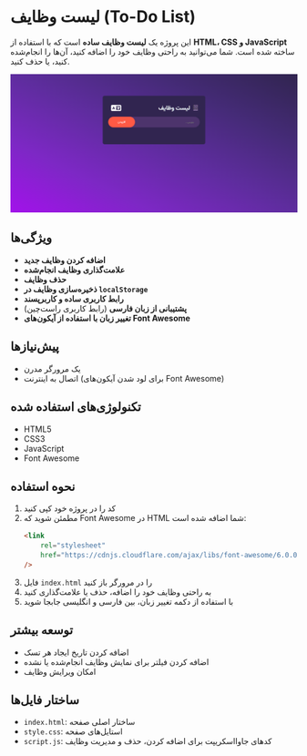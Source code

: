 # لیست وظایف (To-Do List)

این پروژه یک **لیست وظایف ساده** است که با استفاده از **HTML، CSS و JavaScript** ساخته شده است. شما می‌توانید به راحتی وظایف خود را اضافه کنید، آن‌ها را انجام‌شده کنید، یا حذف کنید.

![تصویر از این سایت](Assets/screenshots/to-do-list(fa).png)

## ویژگی‌ها

-   **اضافه کردن وظایف جدید**
-   **علامت‌گذاری وظایف انجام‌شده**
-   **حذف وظایف**
-   **ذخیره‌سازی وظایف در `localStorage`**
-   **رابط کاربری ساده و کاربرپسند**
-   **پشتیبانی از زبان فارسی** (رابط کاربری راست‌چین)
-   **تغییر زبان با استفاده از آیکون‌های Font Awesome**

## پیش‌نیازها

-   یک مرورگر مدرن
-   اتصال به اینترنت (برای لود شدن آیکون‌های Font Awesome)

## تکنولوژی‌های استفاده شده

-   HTML5
-   CSS3
-   JavaScript
-   Font Awesome

## نحوه استفاده

1. کد را در پروژه خود کپی کنید
2. مطمئن شوید که Font Awesome در HTML شما اضافه شده است:
    ```html
    <link
        rel="stylesheet"
        href="https://cdnjs.cloudflare.com/ajax/libs/font-awesome/6.0.0/css/all.min.css"
    />
    ```
3. فایل `index.html` را در مرورگر باز کنید
4. به راحتی وظایف خود را اضافه، حذف یا علامت‌گذاری کنید
5. با استفاده از دکمه تغییر زبان، بین فارسی و انگلیسی جابجا شوید

## توسعه بیشتر

-   اضافه کردن تاریخ ایجاد هر تسک
-   اضافه کردن فیلتر برای نمایش وظایف انجام‌شده یا نشده
-   امکان ویرایش وظایف

## ساختار فایل‌ها

-   `index.html`: ساختار اصلی صفحه
-   `style.css`: استایل‌های صفحه
-   `script.js`: کدهای جاوااسکریپت برای اضافه کردن، حذف و مدیریت وظایف
